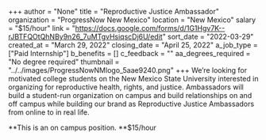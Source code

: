 +++
author = "None"
title = "Reproductive Justice Ambassador"
organization = "ProgressNow New Mexico"
location = "New Mexico"
salary = "$15/hour"
link = "https://docs.google.com/forms/d/1G1Hgv7K--rJBTFQOtQhNBy9n26_7uMTgvHsiqscDj6U/edit"
sort_date = "2022-03-29"
created_at = "March 29, 2022"
closing_date = "April 25, 2022"
a_job_type = ["Paid Internship"]
b_benefits = []
c_feedback = ""
aa_degrees_required = "No degree required"
thumbnail = "../../images/ProgressNowNMlogo_5aae9240.png"
+++
We’re looking for motivated college students on the New Mexico State University interested in organizing for reproductive health, rights, and justice. 
Ambassadors will build a student-run organization on campus and build relationships on and off campus while building our brand as Reproductive Justice Ambassadors from online to in real life. 

**This is an on campus position. 
**$15/hour 